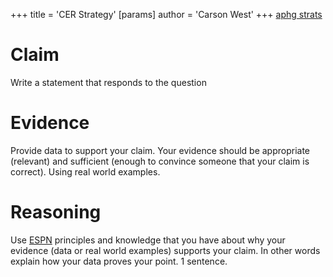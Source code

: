 +++
 title = 'CER Strategy'
[params]
	author = 'Carson West'
+++
[aphg strats](./../aphg-strats/)


# Claim
Write a statement that responds to the question
# Evidence 
Provide data to support your claim.  Your evidence should be appropriate (relevant) and sufficient (enough to convince someone that your claim is correct). Using real world examples.
# Reasoning
Use [ESPN](./../espn/) principles and knowledge that you have about why your evidence (data or real world examples) supports your claim.  In other words explain how your data proves your point. 
1 sentence.
